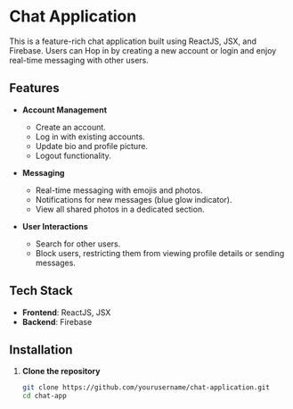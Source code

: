 # Chat Application

This is a feature-rich chat application built using ReactJS, JSX, and Firebase. Users can Hop in by creating a new account or login and enjoy real-time messaging with other users.

## Features

- **Account Management**
  - Create an account.
  - Log in with existing accounts.
  - Update bio and profile picture.
  - Logout functionality.

- **Messaging**
  - Real-time messaging with emojis and photos.
  - Notifications for new messages (blue glow indicator).
  - View all shared photos in a dedicated section.

- **User Interactions**
  - Search for other users.
  - Block users, restricting them from viewing profile details or sending messages.

## Tech Stack

- **Frontend**: ReactJS, JSX
- **Backend**: Firebase

## Installation

1. **Clone the repository**
   ```bash
   git clone https://github.com/yourusername/chat-application.git
   cd chat-app

